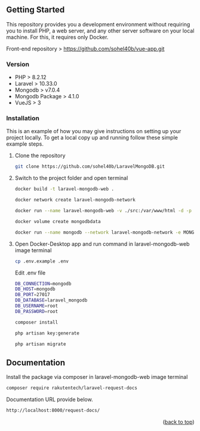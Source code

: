 <a name="readme-top"></a>

<!-- GETTING STARTED -->
## Getting Started

This repository provides you a development environment without requiring you to install PHP, a web server, and any other server software on your local machine. For this, it requires only Docker.

Front-end repository > https://github.com/sohel40b/vue-app.git

### Version

- PHP > 8.2.12
- Laravel > 10.33.0
- Mongodb > v7.0.4
- Mongodb Package > 4.1.0
- VueJS > 3

### Installation

This is an example of how you may give instructions on setting up your project locally. To get a local copy up and running follow these simple example steps.

1. Clone the repository
   ```sh
   git clone https://github.com/sohel40b/LaravelMongoDB.git
   ```
2. Switch to the project folder and open terminal 
   ```sh
   docker build -t laravel-mongodb-web .
   ```
   ```sh
   docker network create laravel-mongodb-network
   ```
   ```sh
   docker run --name laravel-mongodb-web -v ./src:/var/www/html -d -p 8000:80 --network laravel-mongodb-network -e DB_HOST=mongodb -e DB_PORT=27017 -e DB_DATABASE=laravel_mongodb -e DB_USERNAME=root -e DB_PASSWORD=root -e DB_CONNECTION=mongodb laravel-mongodb-web
   ```
   ```sh
   docker volume create mongodbdata
   ```
   ```sh
   docker run --name mongodb --network laravel-mongodb-network -e MONGO_INITDB_ROOT_USERNAME=root -e MONGO_INITDB_ROOT_PASSWORD=root -d -p 27017:27017 -v mongodbdata:/data/db mongo:latest
   ```
3. Open Docker-Desktop app and run command in laravel-mongodb-web image terminal
   ```sh
   cp .env.example .env
   ```
   Edit .env file
   ```sh
   DB_CONNECTION=mongodb
   DB_HOST=mongodb
   DB_PORT=27017
   DB_DATABASE=laravel_mongodb
   DB_USERNAME=root
   DB_PASSWORD=root
   ```
   ```sh
   composer install
   ```
   ```sh
   php artisan key:generate 
   ```
   ```sh
   php artisan migrate
   ```
<!-- Documentation -->
## Documentation
Install the package via composer in laravel-mongodb-web image terminal
```sh
composer require rakutentech/laravel-request-docs
```
Documentation URL provide below.
```sh
http://localhost:8000/request-docs/
```

<p align="right">(<a href="#readme-top">back to top</a>)</p>
